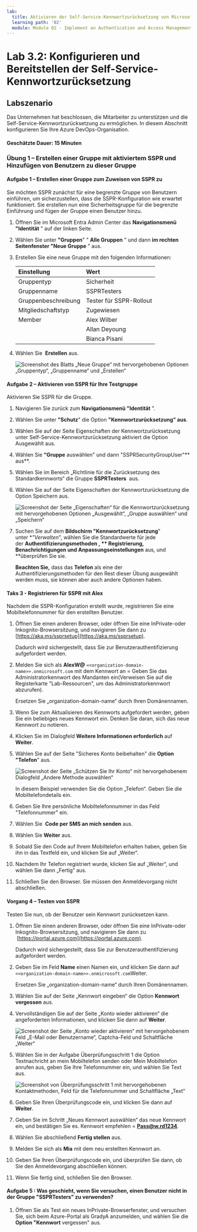 ```yaml
---
lab:
  title: Aktivieren der Self-Service-Kennwortzurücksetzung von Microsoft Entra
  learning path: '02'
  module: Module 02 - Implement an Authentication and Access Management Solution
---
```


# Lab 3.2: Konfigurieren und Bereitstellen der Self-Service-Kennwortzurücksetzung
## Labszenario

Das Unternehmen hat beschlossen, die Mitarbeiter zu unterstützen und die Self-Service-Kennwortzurücksetzung zu ermöglichen. In diesem Abschnitt konfigurieren Sie Ihre Azure DevOps-Organisation.

#### Geschätzte Dauer: 15 Minuten

### Übung 1 – Erstellen einer Gruppe mit aktiviertem SSPR und Hinzufügen von Benutzern zu dieser Gruppe

#### Aufgabe 1 – Erstellen einer Gruppe zum Zuweisen von SSPR zu

Sie möchten SSPR zunächst für eine begrenzte Gruppe von Benutzern einführen, um sicherzustellen, dass die SSPR-Konfiguration wie erwartet funktioniert. Sie erstellen nun eine Sicherheitsgruppe für die begrenzte Einführung und fügen der Gruppe einen Benutzer hinzu.

1. Öffnen Sie im Microsoft Entra Admin Center das **Navigationsmenü "Identität** " auf der linken Seite.
1. Wählen Sie unter **"Gruppen**" " **Alle Gruppen** " und dann **im rechten Seitenfenster "Neue Gruppe** " aus.

2. Erstellen Sie eine neue Gruppe mit den folgenden Informationen:

    | **Einstellung**| **Wert**|
    | :--- | :--- |
    | Gruppentyp| Sicherheit|
    | Gruppenname| SSPRTesters|
    | Gruppenbeschreibung| Tester für SSPR-Rollout|
    | Mitgliedschaftstyp| Zugewiesen|
    | Member| Alex Wilber |
    | |  Allan Deyoung |
    | | Bianca Pisani |
  
    
3. Wählen Sie  **Erstellen** aus.

    ![Screenshot des Blatts „Neue Gruppe“ mit hervorgehobenen Optionen „Gruppentyp“, „Gruppenname“ und „Erstellen“](./media/lp2-mod2-create-sspr-security-group.png)

#### Aufgabe 2 – Aktivieren von SSPR für Ihre Testgruppe

Aktivieren Sie SSPR für die Gruppe.

1. Navigieren Sie zurück zum **Navigationsmenü "Identität** ".

2. Wählen Sie unter **"Schutz**" die Option **"Kennwortzurücksetzung" aus**.

3. Wählen Sie auf der Seite Eigenschaften der Kennwortzurücksetzung unter Self-Service-Kennwortzurücksetzung aktiviert die Option Ausgewählt aus.

4. Wählen Sie **"Gruppe** auswählen" und dann "SSPRSecurityGroupUser"** aus**.

5. Wählen Sie im Bereich „Richtlinie für die Zurücksetzung des Standardkennworts“ die Gruppe **SSPRTesters**  aus.

6. Wählen Sie auf der Seite Eigenschaften der Kennwortzurücksetzung die Option Speichern aus.

    ![Screenshot der Seite „Eigenschaften“ für die Kennwortzurücksetzung mit hervorgehobenen Optionen „Ausgewählt“, „Gruppe auswählen“ und „Speichern“](./media/lp2-mod2-enable-password-reset-for-selected-group.png)

7. Suchen Sie auf dem **Bildschirm "Kennwortzurücksetzung**" unter **"Verwalten*", wählen Sie die Standardwerte für jede der **Authentifizierungsmethoden **, ** Registrierung**, **Benachrichtigungen** und Anpassungseinstellungen** aus, und **überprüfen Sie sie.

    **Beachten Sie,** dass das **Telefon** als eine der Authentifizierungsmethoden für den Rest dieser Übung ausgewählt werden muss, sie können aber auch andere Optionen haben.

#### Taks 3 - Registrieren für SSPR mit Alex

Nachdem die SSPR-Konfiguration erstellt wurde, registrieren Sie eine Mobiltelefonnummer für den erstellten Benutzer.

1. Öffnen Sie einen anderen Browser, oder öffnen Sie eine InPrivate-oder Inkognito-Browsersitzung, und navigieren Sie dann zu [https://aka.ms/ssprsetup](https://aka.ms/ssprsetup).

    Dadurch wird sichergestellt, dass Sie zur Benutzerauthentifizierung aufgefordert werden.

2. Melden Sie sich als **AlexW@** `<<organization-domain-name>>.onmicrosoft.com` mit dem Kennwort an = Geben Sie das Administratorkennwort des Mandanten ein(Verweisen Sie auf die Registerkarte "Lab-Ressourcen", um das Administratorkennwort abzurufen).

    Ersetzen Sie „organization-domain-name“ durch Ihren Domänennamen.

3. Wenn Sie zum Aktualisieren des Kennworts aufgefordert werden, geben Sie ein beliebiges neues Kennwort ein. Denken Sie daran, sich das neue Kennwort zu notieren.

4. Klicken Sie im Dialogfeld **Weitere Informationen erforderlich** auf **Weiter**.

5. Wählen Sie auf der Seite "Sicheres Konto beibehalten" die **Option "Telefon**" aus.

    ![Screenshot der Seite „Schützen Sie Ihr Konto“ mit hervorgehobenem Dialogfeld „Andere Methode auswählen“](./media/lp2-mod2-keep-your-account-secure-page.png)

    In diesem Beispiel verwenden Sie die Option „Telefon“. Geben Sie die Mobiltelefondetails ein.

6. Geben Sie Ihre persönliche Mobiltelefonnummer in das Feld "Telefonnummer" ein.
7. Wählen Sie  **Code per SMS an mich senden** aus.
8. Wählen Sie **Weiter** aus.

9. Sobald Sie den Code auf Ihrem Mobiltelefon erhalten haben, geben Sie ihn in das Textfeld ein, und klicken Sie auf „Weiter“.

10. Nachdem Ihr Telefon registriert wurde, klicken Sie auf „Weiter“, und wählen Sie dann „Fertig“ aus.

11. Schließen Sie den Browser. Sie müssen den Anmeldevorgang nicht abschließen.

#### Vorgang 4 – Testen von SSPR

Testen Sie nun, ob der Benutzer sein Kennwort zurücksetzen kann.

1. Öffnen Sie einen anderen Browser, oder öffnen Sie eine InPrivate-oder Inkognito-Browsersitzung, und navigieren Sie dann zu  [https://portal.azure.com](https://portal.azure.com).

    Dadurch wird sichergestellt, dass Sie zur Benutzerauthentifizierung aufgefordert werden.

2. Geben Sie im Feld **Name** einen Namen ein, und klicken Sie dann auf `<<organization-domain-name>>.onmicrosoft.com`Weiter.

    Ersetzen Sie „organization-domain-name“ durch Ihren Domänennamen.

3. Wählen Sie auf der Seite „Kennwort eingeben“ die Option **Kennwort vergessen** aus.

4. Vervollständigen Sie auf der Seite „Konto wieder aktivieren“ die angeforderten Informationen, und klicken Sie dann auf **Weiter**.

    ![Screenshot der Seite „Konto wieder aktivieren“ mit hervorgehobenem Feld „E-Mail oder Benutzername“, Captcha-Feld und Schaltfläche „Weiter“](./media/lp2-mod2-get-back-into-your-account-page.png)

5. Wählen Sie in der Aufgabe Überprüfungsschritt 1 die Option Textnachricht an mein Mobiltelefon senden oder Mein Mobiltelefon anrufen aus, geben Sie Ihre Telefonnummer ein, und wählen Sie Text aus.

    ![Screenshot von Überprüfungsschritt 1 mit hervorgehobenen Kontaktmethoden, Feld für die Telefonnummer und Schaltfläche „Text“](./media/lp2-mod2-sspr-verification-step-1.png)

6. Geben Sie Ihren Überprüfungscode ein, und klicken Sie dann auf **Weiter**.

7. Geben Sie im Schritt „Neues Kennwort auswählen“ das neue Kennwort ein, und bestätigen Sie es.  Kennwort empfehlen = **Pass@w.rd1234**.

8. Wählen Sie abschließend **Fertig stellen** aus.

9. Melden Sie sich als **Mia** mit dem neu erstellten Kennwort an.

10. Geben Sie Ihren Überprüfungscode ein, und überprüfen Sie dann, ob Sie den Anmeldevorgang abschließen können.

11. Wenn Sie fertig sind, schließen Sie den Browser.

#### Aufgabe 5 : Was geschieht, wenn Sie versuchen, einen Benutzer nicht in der Gruppe "SSPRTesters" zu verwenden?

1. Öffnen Sie als Test ein neues InPrivate-Browserfenster, und versuchen Sie, sich beim Azure-Portal als GradyA anzumelden, und wählen Sie die **Option "Kennwort** vergessen" aus.
